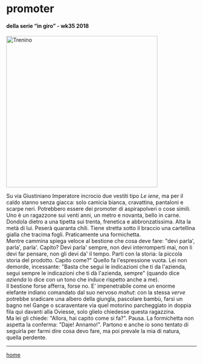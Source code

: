 # promoter  

#### della serie “in giro” - wk35 2018  
<img src="https://drive.google.com/uc?id=1kz3C84euB42Dz21IUuGKIdSs2F90dZI_" alt="Trenino" width="400">  
<!--- /interarete081.png  --->  

Su via Giustiniano Imperatore incrocio due vestiti tipo *Le iene*, ma per il caldo stanno senza giacca: solo camicia  bianca, cravattina, pantaloni e scarpe neri. Potrebbero essere dei promoter di aspirapolveri o cose simili. Uno è un ragazzone sui venti anni, un metro e novanta, bello in carne. Dondola dietro a una tipetta sui trenta, frenetica e abbronzatissima. Alta la metà di lui. Peserà quaranta chili. Tiene stretta sotto il braccio una cartellina gialla che tracima fogli. Praticamente una formichetta.  
Mentre cammina spiega veloce al bestione che cosa deve fare: "devi parla', parla', parla'. Capito? Devi parla' sempre, non devi interromperti mai, non li  devi far pensare, non gli devi da' il tempo. Parti con la storia: la piccola storia del prodotto. Capito come?" Quello fa l'espressione vuota. Lei non demorde, incessante: "Basta che segui le indicazioni che ti da l'azienda, segui sempre le indicazioni che ti dà l'azienda, sempre" (quando dice *azienda* lo dice con un tono che induce rispetto anche a me).  
Il bestione forse afferra, forse no. E' impenetrabile come un enorme elefante indiano comandato dal suo nervoso *mahut*: con la stessa *verve* potrebbe sradicare una albero della giungla, pascolare bambù, farsi un bagno nel Gange o scaraventare via quel motorino parcheggiato in doppia fila qui davanti alla Oviesse, solo glielo chiedesse questa ragazzina.  
Ma lei gli chiede: "Allora, hai capito come si fa?". Pausa. La formichetta non aspetta la conferma: "Daje! Annamo!". Partono e anche io sono tentato di seguirla per farmi dire cosa devo fare, ma poi prevale la mia di natura, quella perdente.  

---  
[home](/interarete.md)
